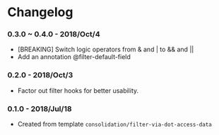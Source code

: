 # Changelog

### 0.3.0 ~ 0.4.0 - 2018/Oct/4

* [BREAKING] Switch logic operators from & and | to && and ||
* Add an annotation @filter-default-field

### 0.2.0 - 2018/Oct/3

* Factor out filter hooks for better usability.

### 0.1.0 - 2018/Jul/18

* Created from template `consolidation/filter-via-dot-access-data`
